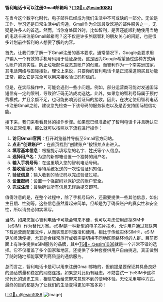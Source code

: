 **智利电话卡可以注册Gmail邮箱吗？[[TG💪+ @esim1088](https://t.me/s/esim1088)]**

在当今这个数字化时代，电子邮件已经成为我们生活中不可或缺的一部分。无论是工作、学习还是日常生活中的沟通，Gmail作为全球最受欢迎的邮件服务之一，无疑是许多人的首选。然而，当你身处国外时，比如智利，是否还能顺利地使用当地的电话卡来注册Gmail邮箱呢？这不仅是许多旅居智利的朋友关心的问题，也是很多计划前往智利的人想要了解的内容。

首先，让我们来了解一下Gmail注册的基本要求。通常情况下，Google会要求用户输入一个有效的手机号码用于验证身份。这是因为Google希望通过这种方式确认账户的真实性，防止垃圾邮件或恶意账户的创建。而智利作为一个南美洲国家，其电话网络与国际接轨，理论上来说，只要你的智利电话卡是正规渠道购买且功能正常，那么它是完全可以用来接收验证码短信的。

但是，在实际操作中，可能会遇到一些小问题。例如，部分运营商可能对发送国际短信有一定的限制，导致验证码无法成功送达。此外，如果您的智利号码属于预付费模式，并且余额不足，也可能影响到验证码的接收。因此，在决定使用智利电话卡注册Gmail之前，建议您先检查一下该号码的服务状态以及是否支持国际短信功能。

接下来，我们来看看具体的操作步骤。如果您已经准备好了智利电话卡并且确认它可以正常使用，那么就可以按照以下流程进行操作：

1. **访问Gmail官网**：打开浏览器并导航至Gmail官方网站。
2. **点击“创建账户”**：在首页找到“创建账户”按钮并点击进入。
3. **填写基本信息**：根据提示填写您的名字、姓氏等个人信息。
4. **选择用户名**：为您的新邮箱设置一个独特的用户名。
5. **输入手机号码**：在这里填入您的智利电话号码。
6. **接收验证码**：等待系统发送的一次性验证码短信。
7. **验证信息**：输入收到的验证码以完成验证过程。
8. **设置密码**：设置一个强密码以保护您的账户安全。
9. **完成注册**：最后确认所有信息无误后提交即可。

值得注意的是，在整个过程中，除了手机号码外，还需要提供一些其他信息，如出生日期、性别等。这些信息虽然看起来简单，但却是为了确保账户的真实性和安全性，所以请务必如实填写。

当然，如果您担心智利电话卡可能会带来不便，也可以考虑使用虚拟SIM卡（eSIM）作为替代方案。eSIM是一种新型的电子芯片技术，允许用户通过互联网下载运营商配置文件，从而实现即时激活和使用。相比于传统实体SIM卡，eSIM更加灵活便捷，尤其适合经常旅行或者需要切换不同地区网络环境的人群。目前市面上有许多提供eSIM服务的品牌，其中[TG💪+ @esim1088](https://t.me/s/esim1088)就是一个非常不错的选择。它不仅覆盖了多个国家和地区，还提供了多种套餐供用户自由挑选，真正做到了随时随地都能享受到高质量的通信服务。

总而言之，智利电话卡是可以用来注册Gmail邮箱的，但前提是要保证其具备良好的通话质量和稳定的网络连接。如果您对此仍有疑虑，不妨尝试一下eSIM卡这种现代化的通讯工具，相信它会给您带来意想不到的便利体验。无论采用哪种方式，最终的目的都是为了让我们的生活变得更加丰富多彩！

[[TG💪+ @esim1088](https://t.me/s/esim1088) ![Image](https://i.postimg.cc/4NQfJmqS/Snipaste-2025-05-13-00-14-12.png)]